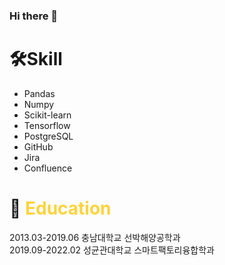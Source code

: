 ### Hi there 👋
# 🛠Skill
* Pandas
* Numpy
* Scikit-learn
* Tensorflow
* PostgreSQL
* GitHub
* Jira
* Confluence   
# :school:<span style="color:#ffd33d"> Education </span>
2013.03-2019.06 충남대학교 선박해양공학과   
2019.09-2022.02 성균관대학교 스마트팩토리융합학과


<!--
**ryukkt62/ryukkt62** is a ✨ _special_ ✨ repository because its `README.md` (this file) appears on your GitHub profile.

Here are some ideas to get you started:

- 🔭 I’m currently working on ...
- 🌱 I’m currently learning ...
- 👯 I’m looking to collaborate on ...
- 🤔 I’m looking for help with ...
- 💬 Ask me about ...
- 📫 How to reach me: ...
- 😄 Pronouns: ...
- ⚡ Fun fact: ...
-->
